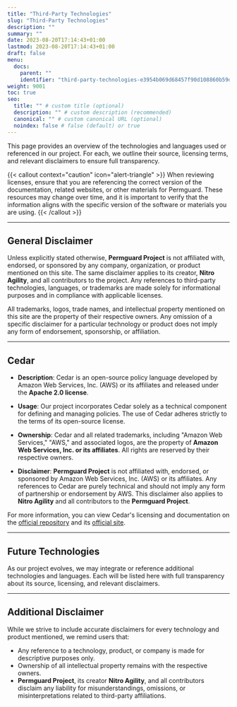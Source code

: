 ```yaml
---
title: "Third-Party Technologies"
slug: "Third-Party Technologies"
description: ""
summary: ""
date: 2023-08-20T17:14:43+01:00
lastmod: 2023-08-20T17:14:43+01:00
draft: false
menu:
  docs:
    parent: ""
    identifier: "third-party-technologies-e3954b069d68457f90d108860b59dd87"
weight: 9001
toc: true
seo:
  title: "" # custom title (optional)
  description: "" # custom description (recommended)
  canonical: "" # custom canonical URL (optional)
  noindex: false # false (default) or true
---
```

This page provides an overview of the technologies and languages used or referenced in our project. For each, we outline their source, licensing terms, and relevant disclaimers to ensure full transparency.

{{< callout context="caution" icon="alert-triangle" >}}
When reviewing licenses, ensure that you are referencing the correct version of the documentation, related websites, or other materials for Permguard. These resources may change over time, and it is important to verify that the information aligns with the specific version of the software or materials you are using.
{{< /callout >}}

---

## General Disclaimer

Unless explicitly stated otherwise, **Permguard Project** is not affiliated with, endorsed, or sponsored by any company, organization, or product mentioned on this site. The same disclaimer applies to its creator, **Nitro Agility**, and all contributors to the project. Any references to third-party technologies, languages, or trademarks are made solely for informational purposes and in compliance with applicable licenses.

All trademarks, logos, trade names, and intellectual property mentioned on this site are the property of their respective owners. Any omission of a specific disclaimer for a particular technology or product does not imply any form of endorsement, sponsorship, or affiliation.

---

## Cedar

- **Description**:
  Cedar is an open-source policy language developed by Amazon Web Services, Inc. (AWS) or its affiliates and released under the **Apache 2.0 license**.

- **Usage**:
  Our project incorporates Cedar solely as a technical component for defining and managing policies. The use of Cedar adheres strictly to the terms of its open-source license.

- **Ownership**:
  Cedar and all related trademarks, including "Amazon Web Services," "AWS," and associated logos, are the property of **Amazon Web Services, Inc. or its affiliates**. All rights are reserved by their respective owners.

- **Disclaimer**:
  **Permguard Project** is not affiliated with, endorsed, or sponsored by Amazon Web Services, Inc. (AWS) or its affiliates. Any references to Cedar are purely technical and should not imply any form of partnership or endorsement by AWS. This disclaimer also applies to **Nitro Agility** and all contributors to the **Permguard Project**.

For more information, you can view Cedar's licensing and documentation on the [official repository](https://github.com/cedar-policy/cedar) and its [official site](https://www.cedarpolicy.com/en).

---

## Future Technologies

As our project evolves, we may integrate or reference additional technologies and languages. Each will be listed here with full transparency about its source, licensing, and relevant disclaimers.

---

## Additional Disclaimer

While we strive to include accurate disclaimers for every technology and product mentioned, we remind users that:
- Any reference to a technology, product, or company is made for descriptive purposes only.
- Ownership of all intellectual property remains with the respective owners.
- **Permguard Project**, its creator **Nitro Agility**, and all contributors disclaim any liability for misunderstandings, omissions, or misinterpretations related to third-party affiliations.
